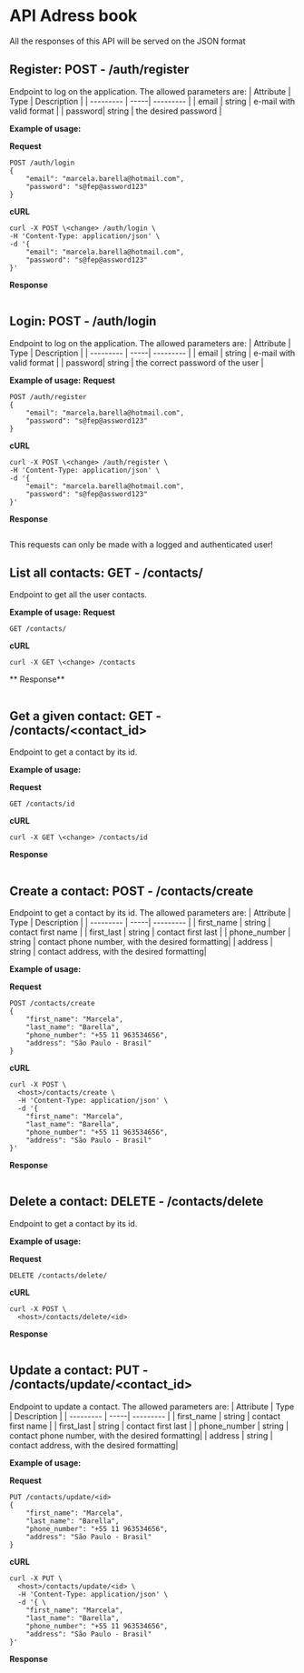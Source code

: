 # API Adress book
All the responses of this API will be served on the JSON format


## Register: POST - /auth/register
Endpoint to log on the application. The allowed parameters are:
| Attribute | Type | Description |
| --------- | -----| --------- |
| email | string | e-mail with valid format |
| password| string | the desired password |

**Example of usage:**

**Request**
``` 
POST /auth/login
{
    "email": "marcela.barella@hotmail.com",
    "password": "s@fep@assword123"
}
```

**cURL**
```
curl -X POST \<change> /auth/login \
-H 'Content-Type: application/json' \
-d '{
    "email": "marcela.barella@hotmail.com",
    "password": "s@fep@assword123"
}'
```

**Response**
```
```


## Login: POST - /auth/login
Endpoint to log on the application. The allowed parameters are:
| Attribute | Type | Description |
| --------- | -----| --------- |
| email | string | e-mail with valid format |
| password| string | the correct password of the user |

**Example of usage:**
**Request**
``` 
POST /auth/register
{
    "email": "marcela.barella@hotmail.com",
    "password": "s@fep@assword123"
}
```

**cURL**
```
curl -X POST \<change> /auth/register \
-H 'Content-Type: application/json' \
-d '{
    "email": "marcela.barella@hotmail.com",
    "password": "s@fep@assword123"
}'
```

**Response**
```
```

This requests can only be made with a logged and authenticated user!

## List all contacts: GET - /contacts/
Endpoint to get all the user contacts.

**Example of usage:**
**Request**
``` 
GET /contacts/
```

**cURL**
```
curl -X GET \<change> /contacts
```

** Response**
```
```

## Get a given contact: GET - /contacts/<contact_id>
Endpoint to get a contact by its id.

**Example of usage:**

**Request**
``` 
GET /contacts/id
```

**cURL**
```
curl -X GET \<change> /contacts/id
```

**Response**
```
```

## Create a contact: POST - /contacts/create
Endpoint to get a contact by its id. The allowed parameters are:
| Attribute | Type | Description |
| --------- | -----| --------- |
| first_name | string | contact first name |
| first_last | string | contact first last |
| phone_number | string | contact phone number, with the desired formatting|
| address | string | contact address, with the desired formatting|

**Example of usage:**

**Request**
``` 
POST /contacts/create
{
    "first_name": "Marcela",
    "last_name": "Barella",
    "phone_number": "+55 11 963534656",
    "address": "São Paulo - Brasil"
}
```

**cURL**
```
curl -X POST \
  <host>/contacts/create \
  -H 'Content-Type: application/json' \
  -d '{
    "first_name": "Marcela",
    "last_name": "Barella",
    "phone_number": "+55 11 963534656",
    "address": "São Paulo - Brasil"
}'
```

**Response**
```
```

## Delete a contact: DELETE - /contacts/delete
Endpoint to get a contact by its id.

**Example of usage:**

**Request**
``` 
DELETE /contacts/delete/
```

**cURL**
```
curl -X POST \
  <host>/contacts/delete/<id>
```

**Response**
```
```

## Update a contact: PUT - /contacts/update/<contact_id>
Endpoint to update a contact. The allowed parameters are:
| Attribute | Type | Description |
| --------- | -----| --------- |
| first_name | string | contact first name |
| first_last | string | contact first last |
| phone_number | string | contact phone number, with the desired formatting|
| address | string | contact address, with the desired formatting|

**Example of usage:**

**Request**
``` 
PUT /contacts/update/<id>
{
    "first_name": "Marcela",
    "last_name": "Barella",
    "phone_number": "+55 11 963534656",
    "address": "São Paulo - Brasil"
}
```

**cURL**
```
curl -X PUT \
  <host>/contacts/update/<id> \
  -H 'Content-Type: application/json' \
  -d '{ \
    "first_name": "Marcela",
    "last_name": "Barella",
    "phone_number": "+55 11 963534656",
    "address": "São Paulo - Brasil"
}'
```

**Response**
```
```
